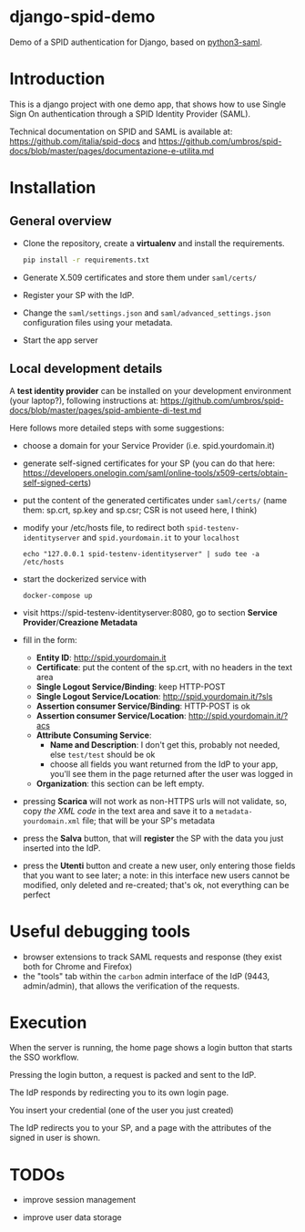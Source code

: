 # django-spid-demo
Demo of a SPID authentication for Django,
based on [python3-saml](https://github.com/onelogin/python3-saml).


# Introduction
This is a django project with one demo app, that shows how to use
Single Sign On authentication through a SPID Identity Provider (SAML).

Technical documentation on SPID and SAML is available at:
https://github.com/italia/spid-docs and
https://github.com/umbros/spid-docs/blob/master/pages/documentazione-e-utilita.md


# Installation

## General overview

* Clone the repository, create a **virtualenv** and install the requirements.
  ``` bash
  pip install -r requirements.txt
  ````
* Generate X.509 certificates and store them under ``saml/certs/``
* Register your SP with the IdP.

* Change the ``saml/settings.json`` and ``saml/advanced_settings.json``
  configuration files using your metadata.

* Start the app server


## Local development details

A **test identity provider** can be installed on your development environment
(your laptop?), following instructions at:
https://github.com/umbros/spid-docs/blob/master/pages/spid-ambiente-di-test.md

Here follows more detailed steps with some suggestions:

* choose a domain for your Service Provider (i.e. spid.yourdomain.it)

* generate self-signed certificates for your SP (you can do that here:
  https://developers.onelogin.com/saml/online-tools/x509-certs/obtain-self-signed-certs)

* put the content of the generated certificates under ``saml/certs/``
  (name them: sp.crt, sp.key and sp.csr; CSR is not useed here, I think)

* modify your /etc/hosts file, to redirect both
  ``spid-testenv-identityserver`` and ``spid.yourdomain.it`` to your ``localhost``
  ```
  echo "127.0.0.1 spid-testenv-identityserver" | sudo tee -a /etc/hosts
  ```

* start the dockerized service with
  ```
  docker-compose up
  ```

* visit https://spid-testenv-identityserver:8080, go to section
  **Service Provider**/**Creazione Metadata**

* fill in the form:
    * **Entity ID**: http://spid.yourdomain.it
    * **Certificate**: put the content of the sp.crt, with no
      headers in the text area
    * **Single Logout Service/Binding**: keep HTTP-POST
    * **Single Logout Service/Location**: http://spid.yourdomain.it/?sls
    * **Assertion consumer Service/Binding**: HTTP-POST is ok
    * **Assertion consumer Service/Location**:
      http://spid.yourdomain.it/?acs
    * **Attribute  Consuming Service**:
        * **Name and Description**: I don't get this, probably not
          needed, else `test/test` should be ok
        * choose all fields you want returned from the IdP to your
          app, you'll see them in the page returned after the
          user was logged in
    * **Organization**: this section can be left empty.

* pressing **Scarica** will not work as non-HTTPS urls will not validate,
  so, copy *the XML code* in the text area and save it to a
  ``metadata-yourdomain.xml`` file; that will be your SP's metadata

* press the **Salva** button, that will **register** the SP with the data
  you just inserted into the IdP.

* press the **Utenti** button and create a new user,
  only entering those fields that you want to see later;
  a note: in this interface new users cannot be modified, only deleted
  and re-created; that's ok, not everything can be perfect

# Useful debugging tools

- browser extensions to track SAML requests and response
  (they exist both for Chrome and Firefox)
- the "tools" tab within the ``carbon`` admin interface of the IdP
  (9443, admin/admin), that allows the verification of the requests.


# Execution

When the server is running, the home page shows a login button that
starts the SSO workflow.

Pressing the login button, a request is packed and sent to the IdP.

The IdP responds by redirecting you to its own login page.

You insert your credential (one of the user you just created)

The IdP redirects you to your SP, and a page with the attributes of the
signed in user is shown.

# TODOs

- improve session management

- improve user data storage